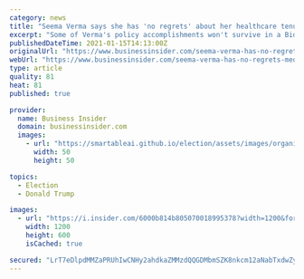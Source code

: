 ```yaml
---
category: news
title: "Seema Verma says she has 'no regrets' about her healthcare tenure in the Trump administration even after much backlash"
excerpt: "Some of Verma's policy accomplishments won't survive in a Biden administration and others are tied up in legal battles."
publishedDateTime: 2021-01-15T14:13:00Z
originalUrl: "https://www.businessinsider.com/seema-verma-has-no-regrets-medicare-medicaid-obamacare-trump-2021-1"
webUrl: "https://www.businessinsider.com/seema-verma-has-no-regrets-medicare-medicaid-obamacare-trump-2021-1"
type: article
quality: 81
heat: 81
published: true

provider:
  name: Business Insider
  domain: businessinsider.com
  images:
    - url: "https://smartableai.github.io/election/assets/images/organizations/businessinsider.com-50x50.jpg"
      width: 50
      height: 50

topics:
  - Election
  - Donald Trump

images:
  - url: "https://i.insider.com/6000b814b805070018995378?width=1200&format=jpeg"
    width: 1200
    height: 600
    isCached: true

secured: "LrT7eDlpdMMZaPRUhIwCNHy2ahdkaZMMzdQQGDMbmSZK8nkcm12aNabTxdwZy3Rtw78TTVUco0iW7jEjmsRsog2GXwWnht9AMT19gBLvvIkJgFalJ0+y6YLfsL0r45hFT78xlLeml1/fvjZu6AQHyNZayKj5gLjDhHTRB7Lc289DvwkJlltstlVdfShPI4+7pERWS86sZrTy0pFqzMD+eokndNY6Br/y3QA9T77uJEK88Fy8W6vHylENNAFXZSxL6J5XPL/J7JXuF6nVeV4Wbx+oWg1tzXM6SNvSFooE2aTpKaMTekD2LgQulmAJAWkO/H6ZnvlDHoKB/SRp4e9oFDiwIZr6/LbTA7ECN48uMdc=;iQKrfmzPBqvW7DyrXVPIgw=="
---
```


